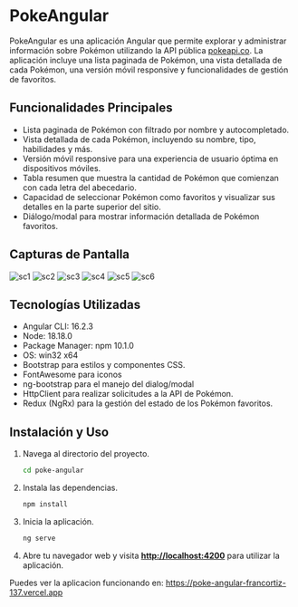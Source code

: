# PokeAngular

PokeAngular es una aplicación Angular que permite explorar y administrar información sobre Pokémon utilizando la API pública [pokeapi.co](https://pokeapi.co/). La aplicación incluye una lista paginada de Pokémon, una vista detallada de cada Pokémon, una versión móvil responsive y funcionalidades de gestión de favoritos.

## Funcionalidades Principales

- Lista paginada de Pokémon con filtrado por nombre y autocompletado.
- Vista detallada de cada Pokémon, incluyendo su nombre, tipo, habilidades y más.
- Versión móvil responsive para una experiencia de usuario óptima en dispositivos móviles.
- Tabla resumen que muestra la cantidad de Pokémon que comienzan con cada letra del abecedario.
- Capacidad de seleccionar Pokémon como favoritos y visualizar sus detalles en la parte superior del sitio.
- Diálogo/modal para mostrar información detallada de Pokémon favoritos.

## Capturas de Pantalla
![sc1](https://github.com/Francortiz-137/pokeAngular/assets/85177793/3ba23970-4f12-4562-9606-6ff33d1907f9)
![sc2](https://github.com/Francortiz-137/pokeAngular/assets/85177793/05ca51eb-9193-4862-a6a9-8b719882af5d)
![sc3](https://github.com/Francortiz-137/pokeAngular/assets/85177793/0be73d08-55aa-4e14-b6df-bf414a851342)
![sc4](https://github.com/Francortiz-137/pokeAngular/assets/85177793/4fe5e4c3-c014-4d17-bc7e-142f623edb39)
![sc5](https://github.com/Francortiz-137/pokeAngular/assets/85177793/fb61e198-85ae-45f3-938b-020dcd29054b)
![sc6](https://github.com/Francortiz-137/pokeAngular/assets/85177793/e1c933ab-cfed-4108-9c3f-285c156af4ed)

## Tecnologías Utilizadas

- Angular CLI: 16.2.3
- Node: 18.18.0
- Package Manager: npm 10.1.0
- OS: win32 x64
- Bootstrap para estilos y componentes CSS.
- FontAwesome para iconos
- ng-bootstrap para el manejo del dialog/modal
- HttpClient para realizar solicitudes a la API de Pokémon.
- Redux (NgRx) para la gestión del estado de los Pokémon favoritos.

## Instalación y Uso

1. Navega al directorio del proyecto.
    
    ```bash
    cd poke-angular
    ```
    
2. Instala las dependencias.
    
    ```bash
    npm install
    ```
    
3. Inicia la aplicación.

    
    ```bash
    ng serve
    ```
    
4. Abre tu navegador web y visita **[http://localhost:4200](http://localhost:4200/)** para utilizar la aplicación.

Puedes ver la aplicacion funcionando en: https://poke-angular-francortiz-137.vercel.app
